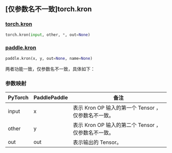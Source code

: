 ## [仅参数名不一致]torch.kron

### [torch.kron](https://pytorch.org/docs/stable/generated/torch.kron.html#torch-kron)

```python
torch.kron(input, other, *, out=None)
```

### [paddle.kron](https://www.paddlepaddle.org.cn/documentation/docs/zh/develop/api/paddle/kron_cn.html#kron)

```python
paddle.kron(x, y, out=None, name=None)
```

两者功能一致，仅参数名不一致，具体如下：

### 参数映射
| PyTorch | PaddlePaddle | 备注                                                |
| ------- | ------------ | --------------------------------------------------- |
| input   | x            | 表示 Kron OP 输入的第一个 Tensor ，仅参数名不一致。    |
| other   | y            | 表示 Kron OP 输入的第二个 Tensor ，仅参数名不一致。    |
| out     | out          | 表示输出的 Tensor。                                  |
